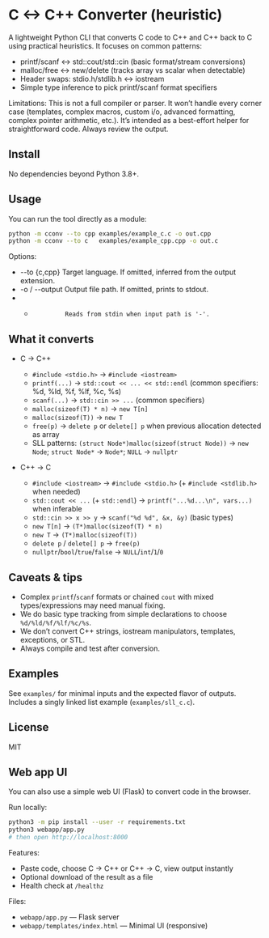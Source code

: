 # C <-> C++ Converter (heuristic)

A lightweight Python CLI that converts C code to C++ and C++ back to C using practical heuristics. It focuses on common patterns:

- printf/scanf ↔ std::cout/std::cin (basic format/stream conversions)
- malloc/free ↔ new/delete (tracks array vs scalar when detectable)
- Header swaps: stdio.h/stdlib.h ↔ iostream
- Simple type inference to pick printf/scanf format specifiers

Limitations: This is not a full compiler or parser. It won’t handle every corner case (templates, complex macros, custom i/o, advanced formatting, complex pointer arithmetic, etc.). It’s intended as a best-effort helper for straightforward code. Always review the output.

## Install

No dependencies beyond Python 3.8+.

## Usage

You can run the tool directly as a module:

```bash
python -m cconv --to cpp examples/example_c.c -o out.cpp
python -m cconv --to c   examples/example_cpp.cpp -o out.c
```

Options:
- --to {c,cpp}  Target language. If omitted, inferred from the output extension.
- -o / --output Output file path. If omitted, prints to stdout.
- -              Reads from stdin when input path is '-'.

## What it converts

- C → C++
  - `#include <stdio.h>` → `#include <iostream>`
  - `printf(...)` → `std::cout << ... << std::endl` (common specifiers: %d, %ld, %f, %lf, %c, %s)
  - `scanf(...)` → `std::cin >> ...` (common specifiers)
  - `malloc(sizeof(T) * n)` → `new T[n]`
  - `malloc(sizeof(T))` → `new T`
  - `free(p)` → `delete p` or `delete[] p` when previous allocation detected as array
  - SLL patterns: `(struct Node*)malloc(sizeof(struct Node))` → `new Node`; `struct Node*` → `Node*`; `NULL` → `nullptr`

- C++ → C
  - `#include <iostream>` → `#include <stdio.h>` (+ `#include <stdlib.h>` when needed)
  - `std::cout << ...` (+ `std::endl`) → `printf("...%d...\n", vars...)` when inferable
  - `std::cin >> x >> y` → `scanf("%d %d", &x, &y)` (basic types)
  - `new T[n]` → `(T*)malloc(sizeof(T) * n)`
  - `new T` → `(T*)malloc(sizeof(T))`
  - `delete p` / `delete[] p` → `free(p)`
  - `nullptr`/`bool`/`true`/`false` → `NULL`/`int`/`1`/`0`

## Caveats & tips

- Complex `printf`/`scanf` formats or chained `cout` with mixed types/expressions may need manual fixing.
- We do basic type tracking from simple declarations to choose `%d/%ld/%f/%lf/%c/%s`.
- We don’t convert C++ strings, iostream manipulators, templates, exceptions, or STL.
- Always compile and test after conversion.

## Examples

See `examples/` for minimal inputs and the expected flavor of outputs. Includes a singly linked list example (`examples/sll_c.c`).

## License

MIT

## Web app UI

You can also use a simple web UI (Flask) to convert code in the browser.

Run locally:

```bash
python3 -m pip install --user -r requirements.txt
python3 webapp/app.py
# then open http://localhost:8000
```

Features:
- Paste code, choose C → C++ or C++ → C, view output instantly
- Optional download of the result as a file
- Health check at `/healthz`

Files:
- `webapp/app.py` — Flask server
- `webapp/templates/index.html` — Minimal UI (responsive)